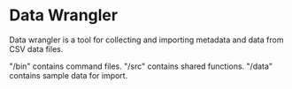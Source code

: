 # Data Wrangler

Data wrangler is a tool for collecting and importing metadata and data from CSV data files.

"/bin" contains command files.
"/src" contains shared functions.
"/data" contains sample data for import.
